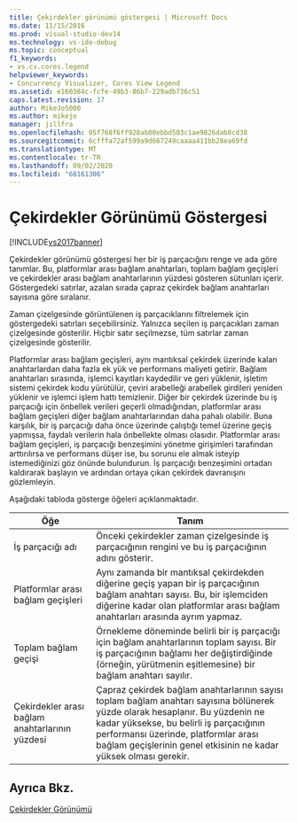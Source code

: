 ```yaml
---
title: Çekirdekler görünümü göstergesi | Microsoft Docs
ms.date: 11/15/2016
ms.prod: visual-studio-dev14
ms.technology: vs-ide-debug
ms.topic: conceptual
f1_keywords:
- vs.cv.cores.legend
helpviewer_keywords:
- Concurrency Visualizer, Cores View Legend
ms.assetid: e160384c-fcfe-49b3-86b7-229adb736c51
caps.latest.revision: 17
author: MikeJo5000
ms.author: mikejo
manager: jillfra
ms.openlocfilehash: 05f768f6ff928ab00ebbd503c1ae9826dab8cd38
ms.sourcegitcommit: 6cfffa72af599a9d667249caaaa411bb28ea69fd
ms.translationtype: MT
ms.contentlocale: tr-TR
ms.lasthandoff: 09/02/2020
ms.locfileid: "68161306"
---
```

# <a name="cores-view-legend"></a>Çekirdekler Görünümü Göstergesi
[!INCLUDE[vs2017banner](../includes/vs2017banner.md)]

Çekirdekler görünümü göstergesi her bir iş parçacığını renge ve ada göre tanımlar. Bu, platformlar arası bağlam anahtarları, toplam bağlam geçişleri ve çekirdekler arası bağlam anahtarlarının yüzdesi gösteren sütunları içerir. Göstergedeki satırlar, azalan sırada çapraz çekirdek bağlam anahtarları sayısına göre sıralanır.  
  
 Zaman çizelgesinde görüntülenen iş parçacıklarını filtrelemek için göstergedeki satırları seçebilirsiniz. Yalnızca seçilen iş parçacıkları zaman çizelgesinde gösterilir. Hiçbir satır seçilmezse, tüm satırlar zaman çizelgesinde gösterilir.  
  
 Platformlar arası bağlam geçişleri, aynı mantıksal çekirdek üzerinde kalan anahtarlardan daha fazla ek yük ve performans maliyeti getirir. Bağlam anahtarları sırasında, işlemci kayıtları kaydedilir ve geri yüklenir, işletim sistemi çekirdek kodu yürütülür, çeviri arabelleği arabellek girdileri yeniden yüklenir ve işlemci işlem hattı temizlenir. Diğer bir çekirdek üzerinde bu iş parçacığı için önbellek verileri geçerli olmadığından, platformlar arası bağlam geçişleri diğer bağlam anahtarlarından daha pahalı olabilir. Buna karşılık, bir iş parçacığı daha önce üzerinde çalıştığı temel üzerine geçiş yapmışsa, faydalı verilerin hala önbellekte olması olasıdır. Platformlar arası bağlam geçişleri, iş parçacığı benzeşimini yönetme girişimleri tarafından arttırılırsa ve performans düşer ise, bu sorunu ele almak isteyip istemediğinizi göz önünde bulundurun. İş parçacığı benzeşimini ortadan kaldırarak başlayın ve ardından ortaya çıkan çekirdek davranışını gözlemleyin.  
  
 Aşağıdaki tabloda gösterge öğeleri açıklanmaktadır.  
  
|Öğe|Tanım|  
|-------------|----------------|  
|İş parçacığı adı|Önceki çekirdekler zaman çizelgesinde iş parçacığının rengini ve bu iş parçacığının adını gösterir.|  
|Platformlar arası bağlam geçişleri|Aynı zamanda bir mantıksal çekirdekden diğerine geçiş yapan bir iş parçacığının bağlam anahtarı sayısı. Bu, bir işlemciden diğerine kadar olan platformlar arası bağlam anahtarları arasında ayrım yapmaz.|  
|Toplam bağlam geçişi|Örnekleme döneminde belirli bir iş parçacığı için bağlam anahtarlarının toplam sayısı. Bir iş parçacığının bağlamı her değiştirdiğinde (örneğin, yürütmenin eşitlemesine) bir bağlam anahtarı sayılır.|  
|Çekirdekler arası bağlam anahtarlarının yüzdesi|Çapraz çekirdek bağlam anahtarlarının sayısı toplam bağlam anahtarı sayısına bölünerek yüzde olarak hesaplanır. Bu yüzdenin ne kadar yüksekse, bu belirli iş parçacığının performansı üzerinde, platformlar arası bağlam geçişlerinin genel etkisinin ne kadar yüksek olması gerekir.|  
  
## <a name="see-also"></a>Ayrıca Bkz.  
 [Çekirdekler Görünümü](../profiling/cores-view.md)
